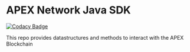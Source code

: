 # APEX Network Java SDK
[![Codacy Badge](https://api.codacy.com/project/badge/Grade/b20a409825504aa89afb08d25daf8128)](https://www.codacy.com/gh/APEX-Network/APEX-Java-SDK?utm_source=github.com&amp;utm_medium=referral&amp;utm_content=APEX-Network/APEX-Java-SDK&amp;utm_campaign=Badge_Grade)

This repo provides datastructures and methods to interact with the APEX Blockchain
